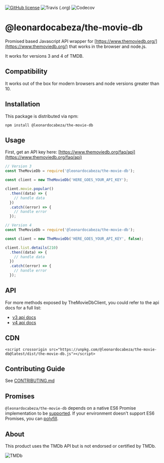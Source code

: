 
[![GitHub license](https://img.shields.io/github/license/leocabeza/the-movie-db.svg?style=popout)](https://github.com/leocabeza/the-movie-db/blob/master/LICENSE)
![Travis (.org)](https://img.shields.io/travis/leocabeza/the-movie-db.svg?style=popout)
![Codecov](https://img.shields.io/codecov/c/github/leocabeza/the-movie-db.svg?style=popout)

# @leonardocabeza/the-movie-db

Promised based Javascript API wrapper for [https://www.themoviedb.org/](https://www.themoviedb.org/) that works in the browser and node.js.

It works for versions 3 and 4 of TMDB.

## Compatibility

It works out of the box for modern browsers and node versions greater than 10.

## Installation

This package is distributed via npm:

```
npm install @leonardocabeza/the-movie-db
```

## Usage

First, get an API key here: [https://www.themoviedb.org/faq/api](https://www.themoviedb.org/faq/api)

```javascript
// Version 3
const TheMovieDb = require('@leonardocabeza/the-movie-db');

const client = new TheMovieDb('HERE_GOES_YOUR_API_KEY');

client.movie.popular()
  .then((data) => {
    // handle data
  })
  .catch((error) => {
    // handle error
  });
```

```javascript
// Version 4
const TheMovieDb = require('@leonardocabeza/the-movie-db');

const client = new TheMovieDb('HERE_GOES_YOUR_API_KEY', false);

client.list.details(210)
  .then((data) => {
    // handle data
  })
  .catch((error) => {
    // handle error
  });
```

## API

For more methods exposed by TheMovieDbClient, you could refer to the api docs for a full list:
* [v3 api docs](docs/v3-api.md)
* [v4 api docs](docs/v4-api.md)

## CDN

`<script crossorigin src="https://unpkg.com/@leonardocabeza/the-movie-db@latest/dist/the-movie-db.js"></script>`

## Contributing Guide

See [CONTRIBUTING.md](CONTRIBUTING.md)

## Promises

`@leonardocabeza/the-movie-db` depends on a native ES6 Promise implementation to be [supported](http://caniuse.com/promises).
If your environment doesn't support ES6 Promises, you can [polyfill](https://github.com/jakearchibald/es6-promise).

## About

This product uses the TMDb API but is not endorsed or certified by TMDb.

![TMDb](https://www.themoviedb.org/assets/1/v4/logos/powered-by-rectangle-blue-61ce76f69ce1e4f68a6031d975df16cc184d5f04fa7f9f58ae6412646f2481c1.svg)
